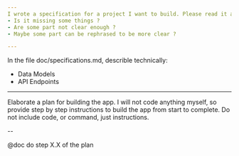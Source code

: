 ```yaml
---
I wrote a specification for a project I want to build. Please read it and analyse it. 
- Is it missing some things ?
- Are some part not clear enough ?
- Maybe some part can be rephrased to be more clear ?

---
```


In the file doc/specifications.md, describle technically:
- Data Models
- API Endpoints

---
Elaborate a plan for building the app. 
I will not code anything myself, so provide step by step instructions to build the app from start to complete. 
Do not include code, or command, just instructions.

-- 

@doc do step X.X of the plan